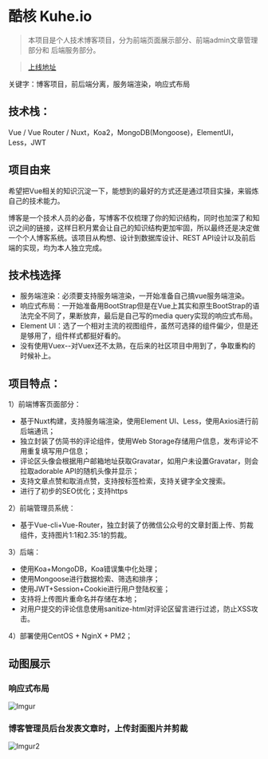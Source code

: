 # 酷核 Kuhe.io

> 本项目是个人技术博客项目，分为前端页面展示部分、前端admin文章管理部分和 后端服务部分。

> [上线地址](https://kuhe.io)

关键字：博客项目，前后端分离，服务端渲染，响应式布局

##  技术栈：

Vue / Vue Router / Nuxt，Koa2，MongoDB(Mongoose)，ElementUI，Less，JWT

## 项目由来

希望把Vue相关的知识沉淀一下，能想到的最好的方式还是通过项目实操，来锻炼自己的技术能力。

博客是一个技术人员的必备，写博客不仅梳理了你的知识结构，同时也加深了和知识之间的链接，这样日积月累会让自己的知识结构更加牢固，所以最终还是决定做一个个人博客系统。该项目从构想、设计到数据库设计、REST API设计以及前后端的实现，均为本人独立完成。

##  技术栈选择

- 服务端渲染：必须要支持服务端渲染，一开始准备自己搞vue服务端渲染。
- 响应式布局：一开始准备用BootStrap但是在Vue上其实和原生BootStrap的语法完全不同了，果断放弃，最后是自己写的media query实现的响应式布局。
- Element UI：选了一个相对主流的视图组件，虽然可选择的组件偏少，但是还是够用了，组件样式都挺好看的。
- 没有使用Vuex--对Vuex还不太熟，在后来的社区项目中用到了，争取重构的时候补上。

## 项目特点：

1）前端博客页面部分：

- 基于Nuxt构建，支持服务端渲染，使用Element UI、Less，使用Axios进行前后端通讯；
- 独立封装了仿简书的评论组件，使用Web Storage存储用户信息，发布评论不用重复填写用户信息；
- 评论区头像会根据用户邮箱地址获取Gravatar，如用户未设置Gravatar，则会拉取adorable API的随机头像并显示；
- 支持文章点赞和取消点赞，支持按标签检索，支持关键字全文搜索。
- 进行了初步的SEO优化；支持https

2）前端管理员系统：

- 基于Vue-cli+Vue-Router，独立封装了仿微信公众号的文章封面上传、剪裁组件，支持图片1:1和2.35:1的剪裁。

3）后端：

- 使用Koa+MongoDB，Koa错误集中化处理；
- 使用Mongoose进行数据检索、筛选和排序；
- 使用JWT+Session+Cookie进行用户登陆权鉴；
- 支持将上传图片重命名并存储在本地；
- 对用户提交的评论信息使用sanitize-html对评论区留言进行过滤，防止XSS攻击。

4）部署使用CentOS + NginX + PM2；

## 动图展示

### 响应式布局
![Imgur](https://i.imgur.com/GR7dfed.gif)


### 博客管理员后台发表文章时，上传封面图片并剪裁
![Imgur2](https://i.imgur.com/NloO5ut.gif)
